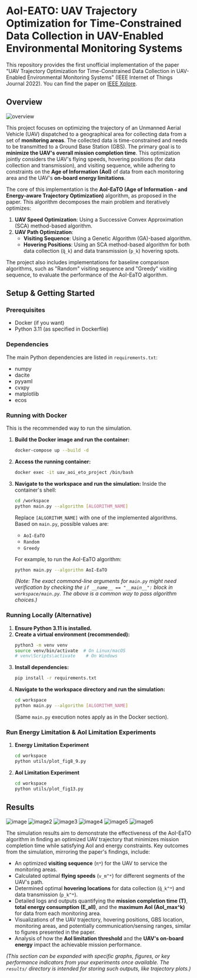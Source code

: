 # AoI-EATO: UAV Trajectory Optimization for Time-Constrained Data Collection in UAV-Enabled Environmental Monitoring Systems

This repository provides the first unofficial implementation of the paper "UAV Trajectory Optimization for Time-Constrained Data Collection in UAV-Enabled Environmental Monitoring Systems" (IEEE Internet of Things Journal 2022). You can find the paper on [IEEE Xplore](https://ieeexplore.ieee.org/document/9817083).

## Overview

![overview](./figs/overview.jpg)

This project focuses on optimizing the trajectory of an Unmanned Aerial Vehicle (UAV) dispatched to a geographical area for collecting data from a set of **monitoring areas**. The collected data is time-constrained and needs to be transmitted to a Ground Base Station (GBS). The primary goal is to **minimize the UAV's overall mission completion time**. This optimization jointly considers the UAV's flying speeds, hovering positions (for data collection and transmission), and visiting sequence, while adhering to constraints on the **Age of Information (AoI)** of data from each monitoring area and the UAV's **on-board energy limitations**.

The core of this implementation is the **AoI-EaTO (Age of Information - and Energy-aware Trajectory Optimization)** algorithm, as proposed in the paper. This algorithm decomposes the main problem and iteratively optimizes:
1.  **UAV Speed Optimization**: Using a Successive Convex Approximation (SCA) method-based algorithm.
2.  **UAV Path Optimization**:
    *   **Visiting Sequence**: Using a Genetic Algorithm (GA)-based algorithm.
    *   **Hovering Positions**: Using an SCA method-based algorithm for both data collection (`q̃_k`) and data transmission (`p_k`) hovering spots.

The project also includes implementations for baseline comparison algorithms, such as "Random" visiting sequence and "Greedy" visiting sequence, to evaluate the performance of the AoI-EaTO algorithm.

## Setup & Getting Started

### Prerequisites
*   Docker (if you want)
*   Python 3.11 (as specified in Dockerfile)

### Dependencies
The main Python dependencies are listed in `requirements.txt`:
*   numpy
*   dacite
*   pyyaml
*   cvxpy
*   matplotlib
*   ecos

### Running with Docker
This is the recommended way to run the simulation.

1.  **Build the Docker image and run the container:**
    ```bash
    docker-compose up --build -d
    ```
2.  **Access the running container:**
    ```bash
    docker exec -it uav_aoi_eto_project /bin/bash
    ```
3.  **Navigate to the workspace and run the simulation:**
    Inside the container's shell:
    ```bash
    cd /workspace
    python main.py --algorithm [ALGORITHM_NAME]
    ```
    Replace `[ALGORITHM_NAME]` with one of the implemented algorithms. Based on `main.py`, possible values are:
    *   `AoI-EaTO`
    *   `Random`
    *   `Greedy`

    For example, to run the AoI-EaTO algorithm:
    ```bash
    python main.py --algorithm AoI-EaTO
    ```
    *(Note: The exact command-line arguments for `main.py` might need verification by checking the `if __name__ == "__main__":` block in `workspace/main.py`. The above is a common way to pass algorithm choices.)*

### Running Locally (Alternative)

1.  **Ensure Python 3.11 is installed.**
2.  **Create a virtual environment (recommended):**
    ```bash
    python3 -m venv venv
    source venv/bin/activate  # On Linux/macOS
    # venv\Scripts\activate    # On Windows
    ```
3.  **Install dependencies:**
    ```bash
    pip install -r requirements.txt
    ```
4.  **Navigate to the workspace directory and run the simulation:**
    ```bash
    cd workspace
    python main.py --algorithm [ALGORITHM_NAME]
    ```
    (Same `main.py` execution notes apply as in the Docker section).

### Run Energy Limitation & AoI Limitation Experiments
1.  **Energy Limitation Experiment**
    ```bash
    cd workspace
    python utils/plot_fig8_9.py
    ```
1.  **AoI Limitation Experiment**
    ```bash
    cd workspace
    python utils/plot_fig13.py
    ```
## Results

![image](./figs/image.png)
![image2](./figs/image2.png)
![image3](./figs/image3.png)
![image4](./figs/image4.png)
![image5](./figs/image5.png)
![image6](./figs/image6.png)

The simulation results aim to demonstrate the effectiveness of the AoI-EaTO algorithm in finding an optimized UAV trajectory that minimizes mission completion time while satisfying AoI and energy constraints. Key outcomes from the simulation, mirroring the paper's findings, include:
*   An optimized **visiting sequence** (`π*`) for the UAV to service the monitoring areas.
*   Calculated optimal **flying speeds** (`v_m^*`) for different segments of the UAV's path.
*   Determined optimal **hovering locations** for data collection (`q̃_k^*`) and data transmission (`p_k^*`).
*   Detailed logs and outputs quantifying the **mission completion time (T)**, **total energy consumption (E_all)**, and the **maximum AoI (AoI_max^k)** for data from each monitoring area.
*   Visualizations of the UAV trajectory, hovering positions, GBS location, monitoring areas, and potentially communication/sensing ranges, similar to figures presented in the paper.
*   Analysis of how the **AoI limitation threshold** and the **UAV's on-board energy** impact the achievable mission performance.

*(This section can be expanded with specific graphs, figures, or key performance indicators from your experiments once available. The `results/` directory is intended for storing such outputs, like trajectory plots.)*
